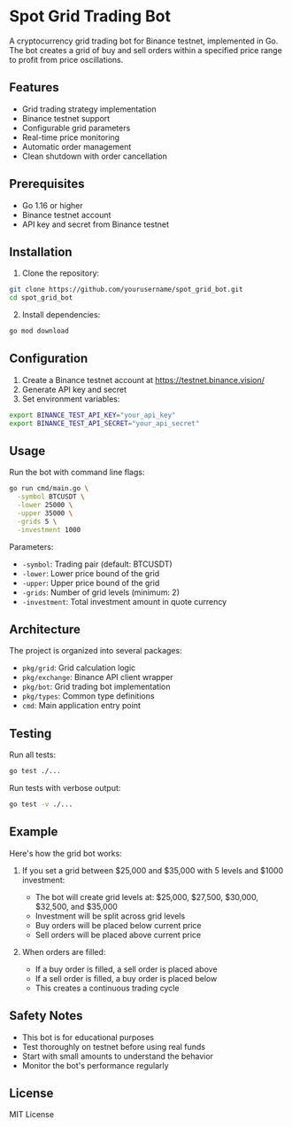 # Spot Grid Trading Bot

A cryptocurrency grid trading bot for Binance testnet, implemented in Go. The bot creates a grid of buy and sell orders within a specified price range to profit from price oscillations.

## Features

- Grid trading strategy implementation
- Binance testnet support
- Configurable grid parameters
- Real-time price monitoring
- Automatic order management
- Clean shutdown with order cancellation

## Prerequisites

- Go 1.16 or higher
- Binance testnet account
- API key and secret from Binance testnet

## Installation

1. Clone the repository:
```bash
git clone https://github.com/yourusername/spot_grid_bot.git
cd spot_grid_bot
```

2. Install dependencies:
```bash
go mod download
```

## Configuration

1. Create a Binance testnet account at https://testnet.binance.vision/
2. Generate API key and secret
3. Set environment variables:
```bash
export BINANCE_TEST_API_KEY="your_api_key"
export BINANCE_TEST_API_SECRET="your_api_secret"
```

## Usage

Run the bot with command line flags:

```bash
go run cmd/main.go \
  -symbol BTCUSDT \
  -lower 25000 \
  -upper 35000 \
  -grids 5 \
  -investment 1000
```

Parameters:
- `-symbol`: Trading pair (default: BTCUSDT)
- `-lower`: Lower price bound of the grid
- `-upper`: Upper price bound of the grid
- `-grids`: Number of grid levels (minimum: 2)
- `-investment`: Total investment amount in quote currency

## Architecture

The project is organized into several packages:

- `pkg/grid`: Grid calculation logic
- `pkg/exchange`: Binance API client wrapper
- `pkg/bot`: Grid trading bot implementation
- `pkg/types`: Common type definitions
- `cmd`: Main application entry point

## Testing

Run all tests:
```bash
go test ./...
```

Run tests with verbose output:
```bash
go test -v ./...
```

## Example

Here's how the grid bot works:

1. If you set a grid between $25,000 and $35,000 with 5 levels and $1000 investment:
   - The bot will create grid levels at: $25,000, $27,500, $30,000, $32,500, and $35,000
   - Investment will be split across grid levels
   - Buy orders will be placed below current price
   - Sell orders will be placed above current price

2. When orders are filled:
   - If a buy order is filled, a sell order is placed above
   - If a sell order is filled, a buy order is placed below
   - This creates a continuous trading cycle

## Safety Notes

- This bot is for educational purposes
- Test thoroughly on testnet before using real funds
- Start with small amounts to understand the behavior
- Monitor the bot's performance regularly

## License

MIT License
